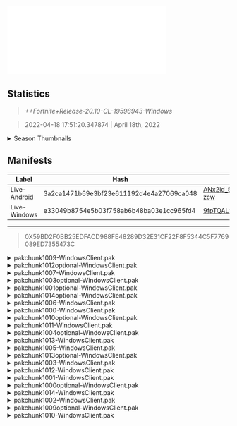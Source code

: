 <div style="pointer-events: none">
  <img style="pointer-events: none" src="https://raw.githubusercontent.com/Tectors/Archive/master/source/dependents/gen.20.10.svg" width="360" height="155">
<div>

## Statistics
> *++Fortnite+Release-20.10-CL-19598943-Windows*

> 2022-04-18 17:51:20.347874 | April 18th, 2022

<details>
  <summary>Season Thumbnails</summary>

  > Seasonal thumbnails are a season's normal ltms and their photos.

  | Name | ID |
  | - | - |
  | [Duos - No Build Battle Royale](https://raw.githubusercontent.com/Tectors/Archive/master/source/dependents/monthly-rotaton/playlist_nobuildbr_duo_20_10.png) | Playlist_NoBuildBR_Duo |
  | [Solo](https://raw.githubusercontent.com/Tectors/Archive/master/source/dependents/monthly-rotaton/playlist_defaultsolo_20_10.png) | Playlist_DefaultSolo |
  | [Trios - No Build Battle Royale](https://raw.githubusercontent.com/Tectors/Archive/master/source/dependents/monthly-rotaton/playlist_nobuildbr_trio_20_10.png) | Playlist_NoBuildBR_Trio |
  | [Solo - No Build Battle Royale](https://raw.githubusercontent.com/Tectors/Archive/master/source/dependents/monthly-rotaton/playlist_nobuildbr_solo_20_10.png) | Playlist_NoBuildBR_Solo |
</details>

## Manifests
| Label | Hash | Route |
| - | - | - |
| Live-Android | 3a2ca1471b69e3bf23e611192d4e4a27069ca048 | [ANx2id_5NufdcHhLuE-gmxW_UG-zcw](https://github.com/Tectors/Archive/blob/master/manifests/ANx2id_5NufdcHhLuE-gmxW_UG-zcw.manifest) |
| Live-Windows | e33049b8754e5b03f758ab6b48ba03e1cc965fd4 | [9fpTQALSrJBgGtbokkmsXKFGVbc7Dg](https://github.com/Tectors/Archive/blob/master/manifests/9fpTQALSrJBgGtbokkmsXKFGVbc7Dg.manifest) |

---

> 0X59BD2F0BB25EDFACD988FE48289D32E31CF22F8F5344C5F7769089ED7355473C

<details>
  <summary>pakchunk1009-WindowsClient.pak</summary>

  > FortniteGame/Content/Paks/pakchunk1009-WindowsClient.pak

  > 0xDD30863DE2C5DE69C7D23F0B13DA0BC188971CCBDEF7BAF0ED5C353907277334

  <img src="https://raw.githubusercontent.com/Tectors/Archive/master/source/dependents/referred/Pickaxe_ID_762_LurkFemale.svg" width="100"> <img src="https://raw.githubusercontent.com/Tectors/Archive/master/source/dependents/referred/CID_A_358_Athena_Commando_F_Lurk.svg" width="100"> <img src="https://raw.githubusercontent.com/Tectors/Archive/master/source/dependents/referred/BID_959_LurkFemale.svg" width="100"> 
</details>

<details>
  <summary>pakchunk1012optional-WindowsClient.pak</summary>

  > FortniteGame/Content/Paks/pakchunk1012optional-WindowsClient.pak

  > 0x6F1003364F5D98F35E284B92BC9978E2D7A27FAB07BECDFAC81679E44F5F8704

  <img src="https://raw.githubusercontent.com/Tectors/Archive/master/source/dependents/referred/Pickaxe_ID_775_SnowfallFemale.svg" width="100"> <img src="https://raw.githubusercontent.com/Tectors/Archive/master/source/dependents/referred/LSID_420_SCRN_Snowfall.svg" width="100"> <img src="https://raw.githubusercontent.com/Tectors/Archive/master/source/dependents/referred/Glider_ID_363_SnowfallFemale.svg" width="100"> <img src="https://raw.githubusercontent.com/Tectors/Archive/master/source/dependents/referred/EID_Snowfall_H6LU9.svg" width="100"> <img src="https://raw.githubusercontent.com/Tectors/Archive/master/source/dependents/referred/CID_A_375_Athena_Commando_F_Snowfall_WXW2T.svg" width="100"> <img src="https://raw.githubusercontent.com/Tectors/Archive/master/source/dependents/referred/BID_977_SnowfallFemale_VRIU0.svg" width="100"> 
</details>

<details>
  <summary>pakchunk1007-WindowsClient.pak</summary>

  > FortniteGame/Content/Paks/pakchunk1007-WindowsClient.pak

  > 0xD4169708C17A74978E459762B4B6D644B14A565BD865EAD976F89F66EBCD4DF9

  <img src="https://raw.githubusercontent.com/Tectors/Archive/master/source/dependents/referred/SPID_378_TacticalBR_Reward5.svg" width="100"> <img src="https://raw.githubusercontent.com/Tectors/Archive/master/source/dependents/referred/SPID_377_TacticalBR_Reward4.svg" width="100"> <img src="https://raw.githubusercontent.com/Tectors/Archive/master/source/dependents/referred/SPID_376_TacticalBR_Reward3.svg" width="100"> <img src="https://raw.githubusercontent.com/Tectors/Archive/master/source/dependents/referred/SPID_375_TacticalBR_Reward2.svg" width="100"> <img src="https://raw.githubusercontent.com/Tectors/Archive/master/source/dependents/referred/LSID_424_NoPermit.svg" width="100"> <img src="https://raw.githubusercontent.com/Tectors/Archive/master/source/dependents/referred/Glider_ID_359_MilitaryFashionCamo.svg" width="100"> 
</details>

<details>
  <summary>pakchunk1003optional-WindowsClient.pak</summary>

  > FortniteGame/Content/Paks/pakchunk1003optional-WindowsClient.pak

  > 0x12AED5562C03D02A07004D18DA0ACE67F159E7118F8C2F20EFC129687D37F39C

  <img src="https://raw.githubusercontent.com/Tectors/Archive/master/source/dependents/referred/Wrap_459_MilitaryFashionCamo.svg" width="100"> <img src="https://raw.githubusercontent.com/Tectors/Archive/master/source/dependents/referred/LSID_422_TacticalBR_Reward1.svg" width="100"> 
</details>

<details>
  <summary>pakchunk1001optional-WindowsClient.pak</summary>

  > FortniteGame/Content/Paks/pakchunk1001optional-WindowsClient.pak

  > 0xF94FE758BB3498D42E7B4C9573DB5369117EDAAAEFCDD299CB1511F8CCD3BCC7

  <img src="https://raw.githubusercontent.com/Tectors/Archive/master/source/dependents/referred/Glider_ID_347_PeachMale.svg" width="100"> 
</details>

<details>
  <summary>pakchunk1014optional-WindowsClient.pak</summary>

  > FortniteGame/Content/Paks/pakchunk1014optional-WindowsClient.pak

  > 0xB36A419370D25233C97A1AD3407E2210362211255B48CC085B5C6E39DD85649C

  <img src="https://raw.githubusercontent.com/Tectors/Archive/master/source/dependents/referred/Wrap_449_Bacteria.svg" width="100"> <img src="https://raw.githubusercontent.com/Tectors/Archive/master/source/dependents/referred/Pickaxe_ID_765_BacteriaFemale1H.svg" width="100"> <img src="https://raw.githubusercontent.com/Tectors/Archive/master/source/dependents/referred/CID_A_378_Athena_Commando_F_Bacteria_8JYGU.svg" width="100"> <img src="https://raw.githubusercontent.com/Tectors/Archive/master/source/dependents/referred/BID_978_BacteriaFemale_UKDH2.svg" width="100"> 
</details>

<details>
  <summary>pakchunk1006-WindowsClient.pak</summary>

  > FortniteGame/Content/Paks/pakchunk1006-WindowsClient.pak

  > 0xF0A76BA4B788EC959C3E8CDC5267BB92F495860AB1C26474FDA87887E9C258BB

  <img src="https://raw.githubusercontent.com/Tectors/Archive/master/source/dependents/referred/SPID_359_Dr_U39EK.svg" width="100"> 
</details>

<details>
  <summary>pakchunk1000-WindowsClient.pak</summary>

  > FortniteGame/Content/Paks/pakchunk1000-WindowsClient.pak

  > 0x73C20BA3C2DF02D70EEAD5285F505DAE7A6D4DC3E129B899D3AF6392FAB85232

  </details>

<details>
  <summary>pakchunk1010optional-WindowsClient.pak</summary>

  > FortniteGame/Content/Paks/pakchunk1010optional-WindowsClient.pak

  > 0xCD6DDDDD086DBE113EAB7C7F3FBFC103D26FCA8AEE56678009D2ADE913F1C8B6

  <img src="https://raw.githubusercontent.com/Tectors/Archive/master/source/dependents/referred/SPID_366_JourneyMentor.svg" width="100"> <img src="https://raw.githubusercontent.com/Tectors/Archive/master/source/dependents/referred/Pickaxe_ID_769_JourneyMentorFemale.svg" width="100"> <img src="https://raw.githubusercontent.com/Tectors/Archive/master/source/dependents/referred/LSID_421_SCRN_JourneyMentor.svg" width="100"> <img src="https://raw.githubusercontent.com/Tectors/Archive/master/source/dependents/referred/Glider_ID_357_JourneyFemale.svg" width="100"> <img src="https://raw.githubusercontent.com/Tectors/Archive/master/source/dependents/referred/Emoji_S20_JourneyMentor.svg" width="100"> <img src="https://raw.githubusercontent.com/Tectors/Archive/master/source/dependents/referred/EID_JourneyMentor_X2D9N.svg" width="100"> <img src="https://raw.githubusercontent.com/Tectors/Archive/master/source/dependents/referred/CID_A_376_Athena_Commando_F_JourneyMentor_66VFP.svg" width="100"> <img src="https://raw.githubusercontent.com/Tectors/Archive/master/source/dependents/referred/BID_975_JourneyMentor_NFF9C.svg" width="100"> 
</details>

<details>
  <summary>pakchunk1011-WindowsClient.pak</summary>

  > FortniteGame/Content/Paks/pakchunk1011-WindowsClient.pak

  > 0x46DF9EAF93F32DD902164EA8CAEFD3EC08CC8586FC253EFCAEAB575E4F5B2035

  <img src="https://raw.githubusercontent.com/Tectors/Archive/master/source/dependents/referred/EID_Aloha_C82XX.svg" width="100"> 
</details>

<details>
  <summary>pakchunk1004optional-WindowsClient.pak</summary>

  > FortniteGame/Content/Paks/pakchunk1004optional-WindowsClient.pak

  > 0xF48EC7B1425371DD04323A6EC109B29E8D236EB2689FE9D978F23A22E4019AD9

  <img src="https://raw.githubusercontent.com/Tectors/Archive/master/source/dependents/referred/BID_983_ScrawlDino_AD541.svg" width="100"> <img src="https://raw.githubusercontent.com/Tectors/Archive/master/source/dependents/referred/BID_982_Scrawl_VFI6L.svg" width="100"> 
</details>

<details>
  <summary>pakchunk1013-WindowsClient.pak</summary>

  > FortniteGame/Content/Paks/pakchunk1013-WindowsClient.pak

  > 0xBE50476BF8CDD9679C8165F000444E006A706E86D07CCB41536E300FBFA033B9

  </details>

<details>
  <summary>pakchunk1005-WindowsClient.pak</summary>

  > FortniteGame/Content/Paks/pakchunk1005-WindowsClient.pak

  > 0xFD836AED654D8009AD718F1E4B6D1706FA33D3413567FD7F434059F0496E1DFF

  </details>

<details>
  <summary>pakchunk1013optional-WindowsClient.pak</summary>

  > FortniteGame/Content/Paks/pakchunk1013optional-WindowsClient.pak

  > 0xBE50476BF8CDD9679C8165F000444E006A706E86D07CCB41536E300FBFA033B9

  </details>

<details>
  <summary>pakchunk1003-WindowsClient.pak</summary>

  > FortniteGame/Content/Paks/pakchunk1003-WindowsClient.pak

  > 0x12AED5562C03D02A07004D18DA0ACE67F159E7118F8C2F20EFC129687D37F39C

  <img src="https://raw.githubusercontent.com/Tectors/Archive/master/source/dependents/referred/Wrap_459_MilitaryFashionCamo.svg" width="100"> <img src="https://raw.githubusercontent.com/Tectors/Archive/master/source/dependents/referred/LSID_422_TacticalBR_Reward1.svg" width="100"> 
</details>

<details>
  <summary>pakchunk1012-WindowsClient.pak</summary>

  > FortniteGame/Content/Paks/pakchunk1012-WindowsClient.pak

  > 0x6F1003364F5D98F35E284B92BC9978E2D7A27FAB07BECDFAC81679E44F5F8704

  <img src="https://raw.githubusercontent.com/Tectors/Archive/master/source/dependents/referred/Pickaxe_ID_775_SnowfallFemale.svg" width="100"> <img src="https://raw.githubusercontent.com/Tectors/Archive/master/source/dependents/referred/LSID_420_SCRN_Snowfall.svg" width="100"> <img src="https://raw.githubusercontent.com/Tectors/Archive/master/source/dependents/referred/Glider_ID_363_SnowfallFemale.svg" width="100"> <img src="https://raw.githubusercontent.com/Tectors/Archive/master/source/dependents/referred/EID_Snowfall_H6LU9.svg" width="100"> <img src="https://raw.githubusercontent.com/Tectors/Archive/master/source/dependents/referred/CID_A_375_Athena_Commando_F_Snowfall_WXW2T.svg" width="100"> <img src="https://raw.githubusercontent.com/Tectors/Archive/master/source/dependents/referred/BID_977_SnowfallFemale_VRIU0.svg" width="100"> 
</details>

<details>
  <summary>pakchunk1001-WindowsClient.pak</summary>

  > FortniteGame/Content/Paks/pakchunk1001-WindowsClient.pak

  > 0xF94FE758BB3498D42E7B4C9573DB5369117EDAAAEFCDD299CB1511F8CCD3BCC7

  <img src="https://raw.githubusercontent.com/Tectors/Archive/master/source/dependents/referred/Glider_ID_347_PeachMale.svg" width="100"> 
</details>

<details>
  <summary>pakchunk1000optional-WindowsClient.pak</summary>

  > FortniteGame/Content/Paks/pakchunk1000optional-WindowsClient.pak

  > 0x73C20BA3C2DF02D70EEAD5285F505DAE7A6D4DC3E129B899D3AF6392FAB85232

  </details>

<details>
  <summary>pakchunk1014-WindowsClient.pak</summary>

  > FortniteGame/Content/Paks/pakchunk1014-WindowsClient.pak

  > 0xB36A419370D25233C97A1AD3407E2210362211255B48CC085B5C6E39DD85649C

  <img src="https://raw.githubusercontent.com/Tectors/Archive/master/source/dependents/referred/Wrap_449_Bacteria.svg" width="100"> <img src="https://raw.githubusercontent.com/Tectors/Archive/master/source/dependents/referred/Pickaxe_ID_765_BacteriaFemale1H.svg" width="100"> <img src="https://raw.githubusercontent.com/Tectors/Archive/master/source/dependents/referred/CID_A_378_Athena_Commando_F_Bacteria_8JYGU.svg" width="100"> <img src="https://raw.githubusercontent.com/Tectors/Archive/master/source/dependents/referred/BID_978_BacteriaFemale_UKDH2.svg" width="100"> 
</details>

<details>
  <summary>pakchunk1002-WindowsClient.pak</summary>

  > FortniteGame/Content/Paks/pakchunk1002-WindowsClient.pak

  > 0x86699FD3C3D32DE200260C701C8148D77D63CDCCB549B8AB5BA13326D9B5B5E3

  <img src="https://raw.githubusercontent.com/Tectors/Archive/master/source/dependents/referred/Wrap_460_CactusRocker_92JZ7.svg" width="100"> <img src="https://raw.githubusercontent.com/Tectors/Archive/master/source/dependents/referred/Pickaxe_ID_778_CactusRockerMale.svg" width="100"> <img src="https://raw.githubusercontent.com/Tectors/Archive/master/source/dependents/referred/Pickaxe_ID_777_CactusRockerFemale.svg" width="100"> <img src="https://raw.githubusercontent.com/Tectors/Archive/master/source/dependents/referred/CID_A_381_Athena_Commando_F_CactusRocker_3HTBV.svg" width="100"> <img src="https://raw.githubusercontent.com/Tectors/Archive/master/source/dependents/referred/CID_A_380_Athena_Commando_M_CactusRocker_SBI3T.svg" width="100"> <img src="https://raw.githubusercontent.com/Tectors/Archive/master/source/dependents/referred/BID_980_CactusRockerMale_7FLSJ.svg" width="100"> <img src="https://raw.githubusercontent.com/Tectors/Archive/master/source/dependents/referred/BID_979_CactusRockerFemale_IF1QA.svg" width="100"> 
</details>

<details>
  <summary>pakchunk1009optional-WindowsClient.pak</summary>

  > FortniteGame/Content/Paks/pakchunk1009optional-WindowsClient.pak

  > 0xDD30863DE2C5DE69C7D23F0B13DA0BC188971CCBDEF7BAF0ED5C353907277334

  <img src="https://raw.githubusercontent.com/Tectors/Archive/master/source/dependents/referred/Pickaxe_ID_762_LurkFemale.svg" width="100"> <img src="https://raw.githubusercontent.com/Tectors/Archive/master/source/dependents/referred/CID_A_358_Athena_Commando_F_Lurk.svg" width="100"> <img src="https://raw.githubusercontent.com/Tectors/Archive/master/source/dependents/referred/BID_959_LurkFemale.svg" width="100"> 
</details>

<details>
  <summary>pakchunk1010-WindowsClient.pak</summary>

  > FortniteGame/Content/Paks/pakchunk1010-WindowsClient.pak

  > 0xCD6DDDDD086DBE113EAB7C7F3FBFC103D26FCA8AEE56678009D2ADE913F1C8B6

  <img src="https://raw.githubusercontent.com/Tectors/Archive/master/source/dependents/referred/SPID_366_JourneyMentor.svg" width="100"> <img src="https://raw.githubusercontent.com/Tectors/Archive/master/source/dependents/referred/Pickaxe_ID_769_JourneyMentorFemale.svg" width="100"> <img src="https://raw.githubusercontent.com/Tectors/Archive/master/source/dependents/referred/LSID_421_SCRN_JourneyMentor.svg" width="100"> <img src="https://raw.githubusercontent.com/Tectors/Archive/master/source/dependents/referred/Glider_ID_357_JourneyFemale.svg" width="100"> <img src="https://raw.githubusercontent.com/Tectors/Archive/master/source/dependents/referred/Emoji_S20_JourneyMentor.svg" width="100"> <img src="https://raw.githubusercontent.com/Tectors/Archive/master/source/dependents/referred/EID_JourneyMentor_X2D9N.svg" width="100"> <img src="https://raw.githubusercontent.com/Tectors/Archive/master/source/dependents/referred/CID_A_376_Athena_Commando_F_JourneyMentor_66VFP.svg" width="100"> <img src="https://raw.githubusercontent.com/Tectors/Archive/master/source/dependents/referred/BID_975_JourneyMentor_NFF9C.svg" width="100"> 
</details>

